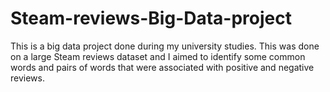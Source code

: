 # Steam-reviews-Big-Data-project
This is a big data project done during my university studies. This was done on a large Steam reviews dataset and I aimed to identify some common words and pairs of words that were associated with positive and negative reviews.
